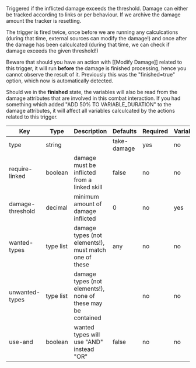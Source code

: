 Triggered if the inflicted damage exceeds the threshold. Damage can either be tracked according to links or per behaviour. If we archive the damage amount the tracker is resetting.

The trigger is fired twice, once before we are running any calculcations (during that time, external sources can modify the damage!) and once after the damage has been calculcated (during that time, we can check if damage exceeds the given threshold!)

Beware that should you have an action with [[Modify Damage]] related to this trigger, it will run **before** the damage is finished processing, hence you cannot observe the result of it. Previously this was the "finished=true" option, which now is automatically detected.

Should we in the **finished** state, the variables will also be read from the damage attributes that are involved in this combat interaction. If you had something which added "ADD 50% TO VARIABLE_DURATION" to the damage attributes, it will affect all variables calculcated by the actions related to this trigger.

| Key | Type | Description | Defaults | Required | Variable |
|-|-|-|-|-|-|
| type | string | | take-damage | yes | no |
| require-linked | boolean | damage must be inflicted from a linked skill | false | no | no |
| damage-threshold | decimal | minimum amount of damage inflicted | 0 | no | yes |
| wanted-types | type list | damage types (not elements!), must match one of these | any | no | no |
| unwanted-types | type list | damage types (not elements!), none of these may be contained | | no | no |
| use-and | boolean | wanted types will use "AND" instead "OR" | false | no | no |